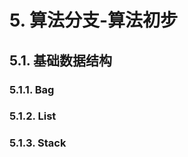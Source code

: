 # 5. 算法分支-算法初步<br>

## 5.1. 基础数据结构<br>

### 5.1.1. Bag<br>

### 5.1.2. List<br>

### 5.1.3. Stack<br>
